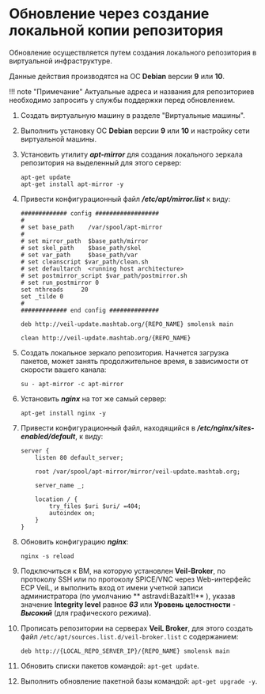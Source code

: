 # Обновление через создание локальной копии репозитория

Обновление осуществляется путем создания локального репозитория в виртуальной инфраструктуре.

Данные действия производятся на ОС **Debian** версии **9** или **10**.


!!! note "Примечание"
    Актуальные адреса и названия для репозиториев необходимо запросить у службы поддержки перед обновлением.

1. Создать виртуальную машину в разделе "Виртуальные машины".
2. Выполнить установку ОС **Debian** версии **9** или **10** и настройку сети виртуальной машины.
3. Установить утилиту **_apt-mirror_** для создания локального зеркала репозитория на выделенный для этого сервер:
   
    ```
    apt-get update  
    apt-get install apt-mirror -y
    ```
4. Привести конфигурационный файл **_/etc/apt/mirror.list_** к виду:
   
    ```
    ############# config ##################  
    #  
    # set base_path    /var/spool/apt-mirror  
    #  
    # set mirror_path  $base_path/mirror  
    # set skel_path    $base_path/skel  
    # set var_path     $base_path/var  
    # set cleanscript $var_path/clean.sh  
    # set defaultarch  <running host architecture>  
    # set postmirror_script $var_path/postmirror.sh  
    # set run_postmirror 0  
    set nthreads     20  
    set _tilde 0  
    #  
    ############# end config ##############  
    
    deb http://veil-update.mashtab.org/{REPO_NAME} smolensk main
    
    clean http://veil-update.mashtab.org/{REPO_NAME}
    ```
   
5. Создать локальное зеркало репозитория. Начнется загрузка пакетов, может занять продолжительное время, в зависимости от скорости вашего канала:
   
    ```
    su - apt-mirror -c apt-mirror
    ```
   
6. Установить **_nginx_** на тот же самый сервер:
   
    ```
    apt-get install nginx -y
    ```
   
7. Привести конфигурационный файл, находящийся в **_/etc/nginx/sites-enabled/default_**, к виду:
   
    ```
    server {  
        listen 80 default_server;
    
        root /var/spool/apt-mirror/mirror/veil-update.mashtab.org;
    
        server_name _;
    
        location / {
            try_files $uri $uri/ =404;
            autoindex on;
        }
    }
    ```
   
8. Обновить конфигурацию **_nginx_**:
   
    ```
    nginx -s reload
    ```
   
9.  Подключиться к ВМ, на которую установлен **Veil-Broker**, по протоколу SSH или по протоколу SPICE/VNC через Web-интерфейс ECP VeiL, 
    и выполнить вход от имени учетной записи администратора (по умолчанию ** astravdi:Bazalt1!** ), указав значение **Integrity level** 
    равное **_63_** или **Уровень целостности** - **_Высокий_** (для графического режима).
10. Прописать репозитории на серверах **VeiL Broker**, для этого создать файл `/etc/apt/sources.list.d/veil-broker.list` с содержанием:
    
    ```
    deb http://{LOCAL_REPO_SERVER_IP}/{REPO_NAME} smolensk main
    ```
    
11. Обновить списки пакетов командой: `apt-get update`.
12. Выполнить обновление пакетной базы командой: `apt-get upgrade -y`.